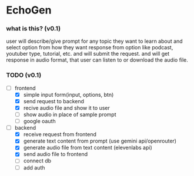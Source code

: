 # EchoGen

### what is this? (v0.1)

user will describe/give prompt for any topic they want to learn about and select option from how they want response from option like podcast, youtuber type, tutorial, etc. and will submit the request. and will get response in audio format, that user can listen to or download the audio file.

### TODO (v0.1)

- [ ] frontend
    - [x] simple input form(input, options, btn)
    - [x] send request to backend
    - [x] recive audio file and show it to user
    - [ ] show audio in place of sample prompt
    - [ ] google oauth
    
- [ ] backend
    - [x] receive request from frontend
    - [x] generate text content from prompt (use gemini api/openrouter)
    - [x] generate audio file from text content (elevenlabs api)
    - [x] send audio file to frontend
    - [ ] connect db
    - [ ] add auth